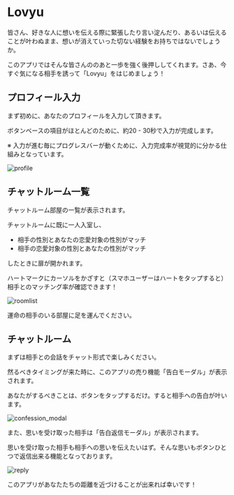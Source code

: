 # Lovyu

皆さん、好きな人に想いを伝える際に緊張したり言い淀んだり、あるいは伝えることが叶わぬまま、想いが消えていった切ない経験をお持ちではないでしょうか。

このアプリではそんな皆さんののあと一歩を強く後押ししてくれます。さあ、今すぐ気になる相手を誘って「Lovyu」をはじめましょう！

## プロフィール入力

まず初めに、あなたのプロフィールを入力して頂きます。

ボタンベースの項目がほとんどのために、約20 - 30秒で入力が完成します。

※ 入力が進む毎にプログレスバーが動くために、入力完成率が視覚的に分かる仕組みとなっています。

![profile](https://github.com/user-attachments/assets/db99355f-07a4-4ad1-a12c-b74b17b863e5)


## チャットルーム一覧

チャットルーム部屋の一覧が表示されます。

チャットルームに既に一人入室し、

- 相手の性別とあなたの恋愛対象の性別がマッチ
- 相手の恋愛対象の性別とあなたの性別がマッチ

したときに扉が開かれます。

ハートマークにカーソルをかざすと（スマホユーザーはハートをタップすると）相手とのマッチング率が確認できます！

![roomlist](https://github.com/user-attachments/assets/f4201bcf-51bf-4713-9f67-1b24b73b545e)


運命の相手のいる部屋に足を運んでください。

## チャットルーム

まずは相手との会話をチャット形式で楽しみください。

然るべきタイミングが来た時に、このアプリの売り機能「告白モーダル」が表示されます。

あなたがするべきことは、ボタンをタップするだけ。すると相手への告白が叶います。

![confession_modal](https://github.com/user-attachments/assets/6f874383-ba02-42f3-9db5-8e35224f8b7b)


また、思いを受け取った相手は「告白返信モーダル」が表示されます。

思いを受け取った相手も相手への思いを伝えたいはず。そんな思いもボタンひとつで返信出来る機能となっております。

![reply](https://github.com/user-attachments/assets/ca8f28ce-9a98-492b-9185-a39c26aef86a)

このアプリがあなたたちの距離を近づけることが出来れば幸いです！
